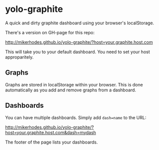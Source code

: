 yolo-graphite
=============

A quick and dirty graphite dashboard using your browser's localStorage.

There's a version on GH-page for this repo:

http://mikerhodes.github.io/yolo-graphite/?host=your.graphite.host.com

This will take you to your default dashboard. You need to set your host approparitely.

## Graphs

Graphs are stored in localStorage within your browser. This is done automatically
as you add and remove graphs from a dashboard.

## Dashboards

You can have multiple dashboards. Simply add `dash=name` to the URL:

http://mikerhodes.github.io/yolo-graphite/?host=your.graphite.host.com&dash=mydash

The footer of the page lists your dashboards.

